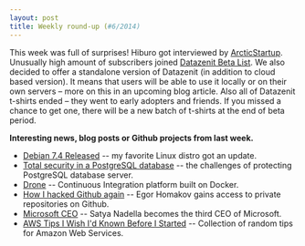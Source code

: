 ```yaml
---
layout: post
title: Weekly round-up (#6/2014)
---
```

This week was full of surprises! Hiburo got interviewed by [ArcticStartup](http://arcticstartup.com/). Unusually high amount of subscribers joined [Datazenit Beta List](http://datazenit.us3.list-manage1.com/subscribe?u=761f26cca592fe1c3544bd29e&id=8255d6bcc1). We also decided to offer a standalone version of Datazenit (in addition to cloud based version). It means that users will be able to use it locally or on their own servers – more on this in an upcoming blog article. Also all of Datazenit t-shirts ended – they went to early adopters and friends. If you missed a chance to get one, there will be a new batch of t-shirts at the end of beta period. 

**Interesting news, blog posts or Github projects from last week.**  

* [Debian 7.4 Released](http://www.debian.org/News/2014/20140208) -- my favorite Linux distro got an update.  
* [Total security in a PostgreSQL database](http://www.ibm.com/developerworks/library/os-postgresecurity/) -- the challenges of protecting PostgreSQL database server.  
* [Drone](https://github.com/drone/drone) -- Continuous Integration platform built on Docker.  
* [How I hacked Github again](http://homakov.blogspot.com/2014/02/how-i-hacked-github-again.html) -- Egor Homakov gains access to private repositories on Github.  
* [Microsoft CEO](http://www.microsoft.com/en-us/news/ceo/index.html) -- Satya Nadella becomes the third CEO of Microsoft.  
* [AWS Tips I Wish I'd Known Before I Started](http://wblinks.com/notes/aws-tips-i-wish-id-known-before-i-started/) -- Collection of random tips for Amazon Web Services.  
